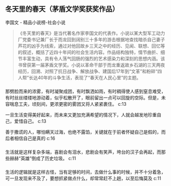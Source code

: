 ## 冬天里的春天（茅盾文学奖获奖作品）

李国文  -  精品小说榜-社会小说

> 《冬天里的春天》是当代著名作家李国文的代表作。小说以某大型军工动力厂党委书记兼厂长于而龙回到阔别三十多年的游击根据地查找暗杀自己妻子芦花的凶手为线索，通过对他回故乡三天之中的经历、见闻、联想、回忆等的叙述，概括了近四十年间的社会生活内容。作品结构独特，情节曲折、细节丰富生动，具有令人荡气回肠的强烈的艺术感染力和深刻的思想内涵。该书曾获第一届茅盾文学奖。小说以革命干部于而龙重返故乡石湖的三天两夜经历，回溯、对照了抗日战争、解放战争、建国后17年到“文革”和粉碎“四人帮”长达40年的斗争生活，表现了“春天在人民心里”的主题。


### 

那劈脸而来的浓雾，有时凝聚成团，有时飘洒如雨，有时稠得使人感到窒息难受，有时丝丝缕缕地游动着，似乎松散开了，眼前留出一点可以回旋的空际。但是，未容喘息工夫，顷刻间，更浓更密的雾团又将人紧紧裹住。 c:13

一旦生活变得美好起来，而未来又更加充满希望的情况下，人就会越发地珍重自己，爱惜自己。 c:13

善于撒谎的人，哪怕瞒天过海，也绝不露馅，关键就在于前者怀疑自己是假的，而后者相信自己是真的 c:16

### 

生活就是这样复杂多端，喜剧会有泪水，悲剧会有笑声，垮台的汉子会再起，而那些赫赫“英雄”倒成了历史垃圾。 c:11

### 

生活的逻辑就是这样古怪，当有足够的时间，去做什么事的时候，并不十分着急，可一旦发现来不及了，要想抓紧做点什么，却常常赶不上趟，以至后悔莫及 c:11